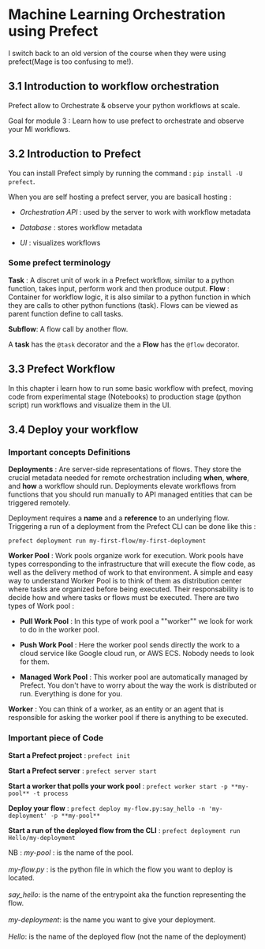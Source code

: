 # Machine Learning Orchestration using Prefect

I switch back to an old version of the course when they were using prefect(Mage is too confusing to me!).

## 3.1 Introduction to workflow orchestration

Prefect allow to Orchestrate & observe your python workflows at scale. 

Goal for module 3 : Learn how to use prefect to orchestrate and observe your Ml workflows.

## 3.2 Introduction to Prefect

You can install Prefect simply by running the command : `pip install -U prefect`. 

When you are self hosting a prefect server, you are basicall hosting : 

- *Orchestration API* : used by the server to work with workflow metadata

- *Database* : stores workflow metadata

- *UI* : visualizes  workflows

### Some prefect terminology 

**Task** : A discret unit of work in a Prefect workflow, similar to a python function, takes input, perform work and then produce output.
**Flow** : Container for workflow logic, it is also similar to a python function in which they are calls to other python functions (task). Flows can be viewed as parent function define to call tasks.

**Subflow**: A flow call by another flow.

A **task** has the `@task` decorator and the a **Flow** has the `@flow` decorator.

## 3.3 Prefect Workflow

In this chapter i learn how to run some basic workflow with prefect, moving code from experimental stage (Notebooks) to production stage (python script)  run workflows and visualize them in the UI.

## 3.4 Deploy your workflow

### Important concepts Definitions

**Deployments** : Are server-side representations of flows. They store the crucial metadata needed for remote orchestration including **when**, **where**, and **how** a workflow should run. Deployments elevate workflows from functions that you should run manually to API managed entities that can be triggered remotely.

Deployment requires a **name** and a **reference** to an underlying flow. Triggering a run of a deployment from the Prefect CLI can be done like this : 

`prefect deployment run my-first-flow/my-first-deployment`


**Worker Pool** : Work pools organize work for execution. Work pools have types corresponding to the infrastructure that will execute the flow code, as well as the delivery method of work to that environment. A simple and easy way to understand Worker Pool is to think of them as distribution center where tasks are organized before being executed. Their responsability is to decide how and where tasks or flows must be executed. There are two types of Work pool : 

- **Pull Work Pool** : In this type of work pool a ""worker"" we look for work to do in the worker pool.

- **Push Work Pool** : Here the worker pool sends directly the work to a cloud service like Google cloud run, or AWS ECS. Nobody needs to look for them.

- **Managed Work Pool** : This worker pool are automatically managed by Prefect. You don't have to worry about the way the work is distributed or run. Everything is done for you.

**Worker** : You can think of a worker, as an entity or an agent that is responsible for asking the worker pool if there is anything to be executed. 

### Important piece of Code 

**Start a Prefect project** : `prefect init`

**Start a Prefect server** : `prefect server start`

**Start a worker that polls your work pool** : `prefect worker start -p **my-pool** -t process`

**Deploy your flow** : `prefect deploy my-flow.py:say_hello -n 'my-deployment' -p **my-pool**`

**Start a run of the deployed flow from the CLI** : `prefect deployment run Hello/my-deployment`

NB : *my-pool* : is the name of the pool. <br>   
     *my-flow.py* : is the python file in which the flow you want to deploy is located. <br>  
     *say_hello*:  is the name of the entrypoint aka the function representing the flow. <br>  
     *my-deployment*:  is the name you want to give your deployment.<br>  
     *Hello*:  is the name of the deployed flow (not the name of the deployment)



